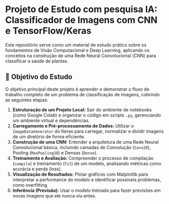 # Projeto de Estudo com pesquisa IA: Classificador de Imagens com CNN e TensorFlow/Keras 

Este repositório serve como um material de estudo prático sobre os fundamentos de Visão Computacional e Deep Learning, aplicando os conceitos na construção de uma Rede Neural Convolucional (CNN) para classificar a saúde de plantas.

## 🎯 Objetivo do Estudo

O objetivo principal deste projeto é aprender e demonstrar o fluxo de trabalho completo de um problema de classificação de imagens, cobrindo as seguintes etapas:

1.  **Estruturação de um Projeto Local:** Sair do ambiente de notebooks (como Google Colab) e organizar o código em scripts `.py`, gerenciando um ambiente virtual e dependências.
2.  **Carregamento e Pré-processamento de Dados:** Utilizar o `ImageDataGenerator` do Keras para carregar, normalizar e dividir imagens de um diretório de forma eficiente.
3.  **Construção de uma CNN:** Entender a arquitetura de uma Rede Neural Convolucional básica, incluindo camadas de Convolução (`Conv2D`), Pooling (`MaxPooling2D`) e Densas (`Dense`).
4.  **Treinamento e Avaliação:** Compreender o processo de compilação (`compile`) e treinamento (`fit`) de um modelo, analisando métricas como acurácia e perda (loss).
5.  **Visualização de Resultados:** Plotar gráficos com Matplotlib para interpretar a performance do modelo e identificar possíveis problemas, como overfitting.
6.  **Inferência (Previsão):** Usar o modelo treinado para fazer previsões em novas imagens que ele nunca viu antes.

